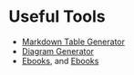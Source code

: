 # Useful Tools

- [Markdown Table Generator](http://www.tablesgenerator.com/markdown_tables)
- [Diagram Generator](http://www.gravizo.com/)
- [Ebooks](http://gen.lib.rus.ec/), and [Ebooks](http://zh.bookzz.org/)
